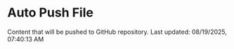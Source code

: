 # Auto Push File

Content that will be pushed to GitHub repository.
Last updated: 08/19/2025, 07:40:13 AM